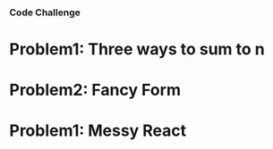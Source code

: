 ### Code Challenge

# Problem1: Three ways to sum to n

# Problem2: Fancy Form

# Problem1: Messy React
